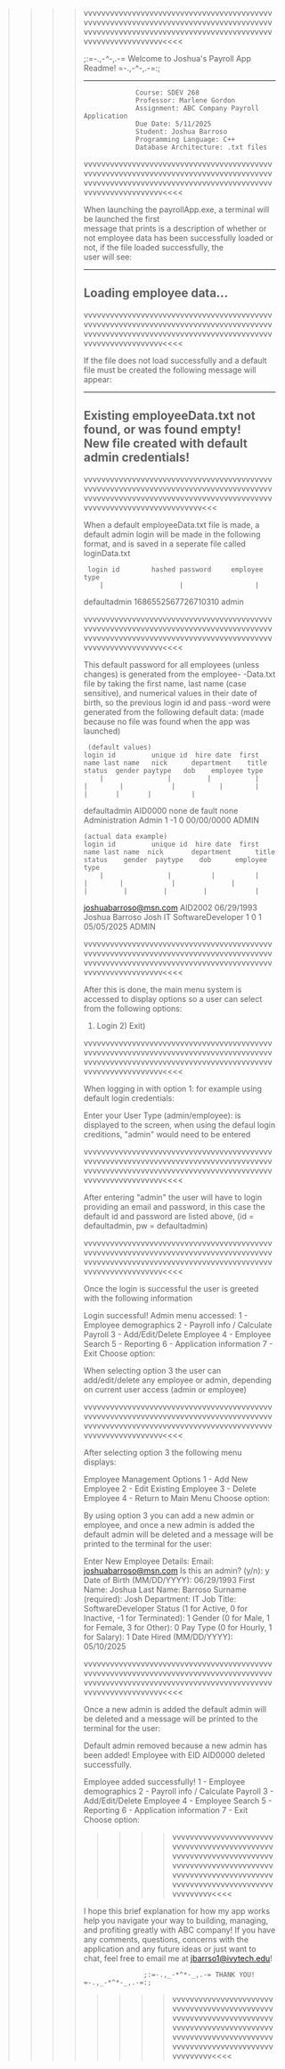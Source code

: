 >>>>vvvvvvvvvvvvvvvvvvvvvvvvvvvvvvvvvvvvvvvvvvvvvvvvvvvvvvvvvvvvvvvvvvvvvvvvvvvvvvvvvvvvvvvvvvvvvvvvvvvvvvvvvvvvvvvvvvvvvvvvvvvvvvvvvvvvvvvvvvvvvvvvvvv<<<<
>>>>                                                                           
>>>>    ;:=-.,_-*^*-_,.-= Welcome to Joshua's Payroll App Readme! =-.,_-*^*-_,.-=:;
>>>>                                                                          
>>>>--------------------------------------------------------------------------------------
>>>>                                                                        
>>>>                  Course: SDEV 268                                      
>>>>                  Professor: Marlene Gordon                        
>>>>                  Assignment: ABC Company Payroll Application           
>>>>                  Due Date: 5/11/2025                                   
>>>>                  Student: Joshua Barroso                              
>>>>                  Programming Language: C++                                
>>>>                  Database Architecture: .txt files                        
>>>>                                                                           
>>>>vvvvvvvvvvvvvvvvvvvvvvvvvvvvvvvvvvvvvvvvvvvvvvvvvvvvvvvvvvvvvvvvvvvvvvvvvvvvvvvvvvvvvvvvvvvvvvvvvvvvvvvvvvvvvvvvvvvvvvvvvvvvvvvvvvvvvvvvvvvvvvvvvvv<<<<
>>>>                                                                              
>>>>  When launching the payrollApp.exe, a terminal will be launched the first  
>>>>  message that prints is a description of whether or not employee data 
>>>>  has been successfully loaded or not, if the file loaded successfully, the    
>>>>  user will see:                                                            
>>>>                                                                           
>>>>    ------------------------------------
>>>>    Loading employee data...
>>>>    ------------------------------------
>>>>
>>>>vvvvvvvvvvvvvvvvvvvvvvvvvvvvvvvvvvvvvvvvvvvvvvvvvvvvvvvvvvvvvvvvvvvvvvvvvvvvvvvvvvvvvvvvvvvvvvvvvvvvvvvvvvvvvvvvvvvvvvvvvvvvvvvvvvvvvvvvvvvvvvvvvvv<<<<
>>>>
>>>>  If the file does not load successfully and a default file must be created
>>>>  the following message will appear:
>>>>
>>>>    ------------------------------------
>>>>    Existing employeeData.txt not found, or was found empty!      
>>>>    New file created with default admin credentials!
>>>>    ------------------------------------
>>>>
>>>>vvvvvvvvvvvvvvvvvvvvvvvvvvvvvvvvvvvvvvvvvvvvvvvvvvvvvvvvvvvvvvvvvvvvvvvvvvvvvvvvvvvvvvvvvvvvvvvvvvvvvvvvvvvvvvvvvvvvvvvvvvvvvvvvvvvvvvvvvvvvvvvvvvvvvvvvvvvv<<<
>>>>
>>>>  When a default employeeData.txt file is made, a default admin login will
>>>>  be made in the following format, and is saved in a seperate file called
>>>>  loginData.txt
>>>>
>>>>      login id        hashed password     employee type
>>>>         |                   |                  |
>>>>    defaultadmin    1686552567726710310       admin
>>>>
>>>>vvvvvvvvvvvvvvvvvvvvvvvvvvvvvvvvvvvvvvvvvvvvvvvvvvvvvvvvvvvvvvvvvvvvvvvvvvvvvvvvvvvvvvvvvvvvvvvvvvvvvvvvvvvvvvvvvvvvvvvvvvvvvvvvvvvvvvvvvvvvvvvvvvv<<<<
>>>>
>>>>   This default password for all employees (unless changes) is generated
>>>>   from the employee-
>>>>  -Data.txt file by taking the first name, last name (case sensitive), and
>>>>   numerical values in their date of birth, so the previous login id and pass
>>>>  -word were generated from the following default data: (made because no file
>>>>   was found when the app was launched)
>>>>
>>>>      (default values)
>>>>     login id         unique id  hire date  first name last name   nick      department    title    status  gender paytype   dob    employee type
>>>>         |                |         |           |         |        |            |           |        |       |       |       |          |
>>>>   defaultadmin        AID0000     none         de       fault    none    Administration   Admin     1      -1       0   00/00/0000   ADMIN
>>>>
>>>>     (actual data example)
>>>>     login id         unique id  hire date  first name last name  nick       department      title     status    gender  paytype    dob      employee type
>>>>         |                |          |          |         |        |            |              |          |         |         |         |            |
>>>>  joshuabarroso@msn.com AID2002 06/29/1993   Joshua    Barroso     Josh        IT     SoftwareDeveloper   1         0         1     05/05/2025  ADMIN
>>>>  
>>>>
>>>>vvvvvvvvvvvvvvvvvvvvvvvvvvvvvvvvvvvvvvvvvvvvvvvvvvvvvvvvvvvvvvvvvvvvvvvvvvvvvvvvvvvvvvvvvvvvvvvvvvvvvvvvvvvvvvvvvvvvvvvvvvvvvvvvvvvvvvvvvvvvvvvvvvv<<<<
>>>>
>>>>  After this is done, the main menu system is accessed to display options so
>>>>  a user can select from the following options:
>>>>
>>>>   1) Login 2) Exit)
>>>>                                                                           
>>>>vvvvvvvvvvvvvvvvvvvvvvvvvvvvvvvvvvvvvvvvvvvvvvvvvvvvvvvvvvvvvvvvvvvvvvvvvvvvvvvvvvvvvvvvvvvvvvvvvvvvvvvvvvvvvvvvvvvvvvvvvvvvvvvvvvvvvvvvvvvvvvvvvvv<<<<
>>>>
>>>>  When logging in with option 1: for example using default login credentials:
>>>>
>>>>  Enter your User Type (admin/employee):
>>>>  is displayed to the screen, when using the defaul login creditions, "admin"
>>>>  would need to be entered
>>>>
>>>>vvvvvvvvvvvvvvvvvvvvvvvvvvvvvvvvvvvvvvvvvvvvvvvvvvvvvvvvvvvvvvvvvvvvvvvvvvvvvvvvvvvvvvvvvvvvvvvvvvvvvvvvvvvvvvvvvvvvvvvvvvvvvvvvvvvvvvvvvvvvvvvvvvv<<<<
>>>>  
>>>>  After entering "admin" the user will have to login providing an email and
>>>>  password, in this case the default id and password are listed above,
>>>>  (id = defaultadmin, pw = defaultadmin)
>>>>
>>>>vvvvvvvvvvvvvvvvvvvvvvvvvvvvvvvvvvvvvvvvvvvvvvvvvvvvvvvvvvvvvvvvvvvvvvvvvvvvvvvvvvvvvvvvvvvvvvvvvvvvvvvvvvvvvvvvvvvvvvvvvvvvvvvvvvvvvvvvvvvvvvvvvvv<<<<
>>>>
>>>>  Once the login is successful the user is greeted with the following information
>>>>
>>>>    Login successful!
>>>>    Admin menu accessed:
>>>>    1 - Employee demographics
>>>>    2 - Payroll info / Calculate Payroll
>>>>    3 - Add/Edit/Delete Employee
>>>>    4 - Employee Search
>>>>    5 - Reporting
>>>>    6 - Application information
>>>>    7 - Exit
>>>>    Choose option: 
>>>>
>>>>    When selecting option 3 the user can add/edit/delete any employee or admin,
>>>>    depending on current user access (admin or employee)
>>>>
>>>>vvvvvvvvvvvvvvvvvvvvvvvvvvvvvvvvvvvvvvvvvvvvvvvvvvvvvvvvvvvvvvvvvvvvvvvvvvvvvvvvvvvvvvvvvvvvvvvvvvvvvvvvvvvvvvvvvvvvvvvvvvvvvvvvvvvvvvvvvvvvvvvvvvv<<<<
>>>>
>>>>    After selecting option 3 the following menu displays:
>>>>
>>>>    Employee Management Options
>>>>    1 - Add New Employee
>>>>    2 - Edit Existing Employee
>>>>    3 - Delete Employee
>>>>    4 - Return to Main Menu
>>>>    Choose option:
>>>>
>>>>    By using option 3 you can add a new admin or employee,
>>>>    and once a new admin is added the default admin will be deleted and a message will
>>>>    be printed to the terminal for the user:
>>>>
>>>>    Enter New Employee Details:
>>>>    Email: joshuabarroso@msn.com
>>>>    Is this an admin? (y/n): y
>>>>    Date of Birth (MM/DD/YYYY): 06/29/1993
>>>>    First Name: Joshua
>>>>    Last Name: Barroso
>>>>    Surname (required): Josh
>>>>    Department: IT
>>>>    Job Title: SoftwareDeveloper
>>>>    Status (1 for Active, 0 for Inactive, -1 for Terminated): 1
>>>>    Gender (0 for Male, 1 for Female, 3 for Other): 0
>>>>    Pay Type (0 for Hourly, 1 for Salary): 1
>>>>    Date Hired (MM/DD/YYYY): 05/10/2025
>>>>
>>>>vvvvvvvvvvvvvvvvvvvvvvvvvvvvvvvvvvvvvvvvvvvvvvvvvvvvvvvvvvvvvvvvvvvvvvvvvvvvvvvvvvvvvvvvvvvvvvvvvvvvvvvvvvvvvvvvvvvvvvvvvvvvvvvvvvvvvvvvvvvvvvvvvvv<<<<
>>>>
>>>>
>>>>    Once a new admin is added the default admin will be deleted and a message will
>>>>    be printed to the terminal for the user:
>>>>
>>>>    Default admin removed because a new admin has been added!
>>>>    Employee with EID AID0000 deleted successfully.
>>>>
>>>>    Employee added successfully!
>>>>    1 - Employee demographics
>>>>    2 - Payroll info / Calculate Payroll
>>>>    3 - Add/Edit/Delete Employee
>>>>    4 - Employee Search
>>>>    5 - Reporting
>>>>    6 - Application information
>>>>    7 - Exit
>>>>    Choose option:
>>>>
>>>>>>>>vvvvvvvvvvvvvvvvvvvvvvvvvvvvvvvvvvvvvvvvvvvvvvvvvvvvvvvvvvvvvvvvvvvvvvvvvvvvvvvvvvvvvvvvvvvvvvvvvvvvvvvvvvvvvvvvvvvvvvvvvvvvvvvvvvvvvvvvvvvvvvvvvvv<<<<
>>>>
>>>>    I hope this brief explanation for how my app works help you navigate your way to
>>>>    building, managing, and profiting greatly with ABC company!
>>>>    If you have any comments, questions, concerns with the application and any future
>>>>    ideas or just want to chat, feel free to email me at jbarrso1@ivytech.edu!
>>>>
>>>>                    ;:=-.,_-*^*-_,.-= THANK YOU! =-.,_-*^*-_,.-=:;
>>>>
>>>>>>>>vvvvvvvvvvvvvvvvvvvvvvvvvvvvvvvvvvvvvvvvvvvvvvvvvvvvvvvvvvvvvvvvvvvvvvvvvvvvvvvvvvvvvvvvvvvvvvvvvvvvvvvvvvvvvvvvvvvvvvvvvvvvvvvvvvvvvvvvvvvvvvvvvvv<<<<
